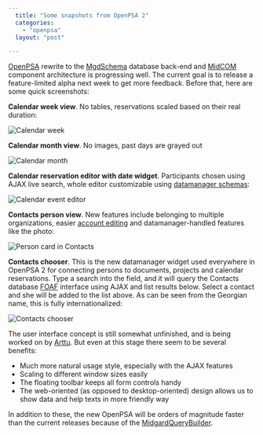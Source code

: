 ```yaml
---
  title: "Some snapshots from OpenPSA 2"
  categories: 
    - "openpsa"
  layout: "post"

---
```

[OpenPSA][1] rewrite to the [MgdSchema][2] database back-end and [MidCOM][3] component architecture is progressing well. The current goal is to release a feature-limited alpha next week to get more feedback. Before that, here are some quick screenshots:

__Calendar week view__. No tables, reservations scaled based on their real duration:

![Calendar week](https://s3.eu-central-1.amazonaws.com/bergie-iki-fi/openpsa2-calendar-week.jpg)

__Calendar month view__. No images, past days are grayed out

![Calendar month](https://s3.eu-central-1.amazonaws.com/bergie-iki-fi/openpsa2-calendar-month.jpg)

__Calendar reservation editor with date widget__. Participants chosen using AJAX live search, whole editor customizable using [datamanager schemas][4]:

![Calendar event editor](https://s3.eu-central-1.amazonaws.com/bergie-iki-fi/openpsa2-calendar-edit-datewidget.jpg)

__Contacts person view__. New features include belonging to multiple organizations, easier [account editing][5] and datamanager-handled features like the photo:

![Person card in Contacts](https://s3.eu-central-1.amazonaws.com/bergie-iki-fi/openpsa2-contacts-person.jpg)

__Contacts chooser__. This is the new datamanager widget used everywhere in OpenPSA 2 for connecting persons to documents, projects and calendar reservations. Type a search into the field, and it will query the Contacts database [FOAF][6] interface using AJAX and list results below. Select a contact and she will be added to the list above. As can be seen from the Georgian name, this is fully internationalized:

![Contacts chooser](https://s3.eu-central-1.amazonaws.com/bergie-iki-fi/openpsa2-contactschooser.jpg)

The user interface concept is still somewhat unfinished, and is being worked on by [Arttu][7]. But even at this stage there seem to be several benefits:

- Much more natural usage style, especially with the AJAX features
- Scaling to different window sizes easily
- The floating toolbar keeps all form controls handy
- The web-oriented (as opposed to desktop-oriented) design allows us to show data and help texts in more friendly way

In addition to these, the new OpenPSA will be orders of magnitude faster than the current releases because of the [MidgardQueryBuilder][8].

[1]: http://www.openpsa.org/
[2]: http://www.midgard-project.org/midcom-permalink-30060725e11ec9472825fd8bce02725c
[3]: http://www.midgard-project.org/midcom-permalink-85e86ba5433b5566da29fe9b32e2a425
[4]: http://www.midgard-project.org/midcom-permalink-7cd14d19bbf0b9c8d31e6aceb0992eb9
[5]: http://www.nemein.com/people/tktuomin/midcom-permalink-97d63529fe4a94818fd0364fd1ba1674
[6]: http://www.foaf-project.org/
[7]: http://www.kaktus.cc/midcom-permalink-877a6623397285f917f8b331c2efddea
[8]: http://www.nemein.com/people/piotras/midcom-permalink-8312e0e1eaeb0dec677519191b9390d8
